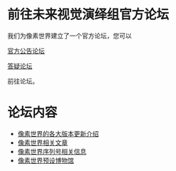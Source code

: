 # 前往未来视觉演绎组官方论坛

我们为像素世界建立了一个官方论坛，您可以

[官方公告论坛](http://pw.yuelili.com)

[答疑论坛](https://www.yuelili.com/questions/)

前往论坛。


# 论坛内容

- [像素世界的各大版本更新介绍](http://pw.yuelili.com/graphic-softwares/pixelsworld/pw_update_log.html)
- [像素世界相关文章](http://pw.yuelili.com/category/graphic-softwares/pixelsworld)
- [像素世界序列号相关信息](http://pw.yuelili.com/tag/%e5%ba%8f%e5%88%97%e5%8f%b7)
- [像素世界预设博物馆](http://pw.yuelili.com/tag/%e8%87%aa%e5%88%9b%e9%a2%84%e8%ae%be%e5%8d%9a%e7%89%a9%e9%a6%86)